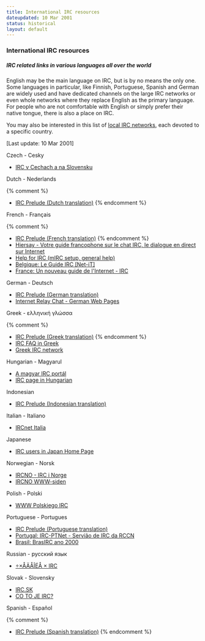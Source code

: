 ```yaml
---
title: International IRC resources
dateupdated: 10 Mar 2001
status: historical
layout: default
---
```

### International IRC resources

##### IRC related links in various languages all over the world

English may be the main language on IRC, but is by no means the only
one. Some languages in particular, like Finnish, Portuguese, Spanish and
German are widely used and have dedicated channels on the large IRC
networks or even whole networks where they replace English as the
primary language. For people who are not comfortable with English or
simply prefer their native tongue, there is also a place on IRC.

You may also be interested in this list of 
[local IRC networks](/networks/nets/local.html),
each devoted to a specific country.

\[Last update: 10 Mar 2001\]

Czech - Cesky

  - [IRC v Cechach a na Slovensku](http://irc.felk.cvut.cz/)

Dutch - Nederlands

{% comment %}
  - [IRC Prelude (Dutch translation)](nlnew2irc.html)
{% endcomment %}

French - Français

{% comment %}
  - [IRC Prelude (French translation)](frnew2irc.html)
{% endcomment %}
  - [Hiersay - Votre guide francophone sur le chat IRC, le dialogue en direct sur Internet](http://www.hiersay.net/)
  - [Help for IRC (mIRC setup, general help)](http://www.creaweb.net/irc/)
  - [Belgique: Le Guide IRC \[Net-iT\]](http://www.netitnow.com/netit/guides/irc.html)
  - [France: Un nouveau guide de l'Internet - IRC](http://www.imaginet.fr/ime/irc.htm)

German - Deutsch

  - [IRC Prelude (German translation)](denew2irc.html)
  - [Internet Relay Chat - German Web Pages](http://internet.relay.pages.de/)

Greek - ελληνική γλώσσα

{% comment %}
  - [IRC Prelude (Greek translation)](grnew2irc.html)
{% endcomment %}
  - [IRC FAQ in Greek](http://www.ee.surrey.ac.uk/Societies/hellsoc/hellas/FAQirc.html)
  - [Greek IRC network](http://www.irc.gr/)

Hungarian - Magyarul

  - [A magyar IRC portál](http://www.irc.hu/)
  - [IRC page in Hungarian](http://linux.inf.elte.hu/~szerda/992/szerda2/Irc/Irc.html)

Indonesian

  - [IRC Prelude (Indonesian translation)](/irchelp/misc/idnew2irc.html)

Italian - Italiano

  - [IRCnet Italia](http://www.ircit.net/)

Japanese

  - [IRC users in Japan Home Page](http://irc.kyoto-u.ac.jp/)

Norwegian - Norsk

  - [IRCNO - IRC i Norge](http://www.nvg.unit.no/irc/)
  - [IRCNO WWW-siden](http://www.irc.no/ircno/)

Polish - Polski

  - [WWW Polskiego IRC](http://www.irc.pl/)

Portuguese - Portugues

  - [IRC Prelude (Portuguese translation)](ptnew2irc.html)
  - [Portugal: IRC-PTNet - Servião de IRC da RCCN](http://irc.rccn.net/)
  - [Brasil: BrasIRC ano 2000](http://www.brasirc.com.br/)

Russian - русский язык

  - [÷×ÅÄÅÎÉÅ × IRC](http://www.irc.portal.ru/)

Slovak - Slovensky

  - [IRC.SK](http://www.irc.sk/)
  - [CO TO JE IRC?](http://w4u.eexi.gr/~shadow/irc/docs/IRCintro.sk)

Spanish - Español

{% comment %}
  - [IRC Prelude (Spanish translation)](esnew2irc.html)
{% endcomment %}

